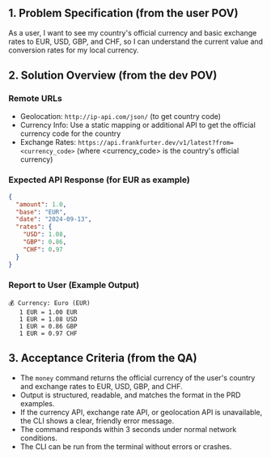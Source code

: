 ## 1. Problem Specification (from the user POV)
As a user, I want to see my country's official currency and basic exchange rates to EUR, USD, GBP, and CHF, so I can understand the current value and conversion rates for my local currency.

## 2. Solution Overview (from the dev POV)

### Remote URLs
- Geolocation: `http://ip-api.com/json/` (to get country code)
- Currency Info: Use a static mapping or additional API to get the official currency code for the country
- Exchange Rates: `https://api.frankfurter.dev/v1/latest?from=<currency_code>` (where <currency_code> is the country's official currency)

### Expected API Response (for EUR as example)
```json
{
  "amount": 1.0,
  "base": "EUR",
  "date": "2024-09-13",
  "rates": {
    "USD": 1.08,
    "GBP": 0.86,
    "CHF": 0.97
  }
}
```

### Report to User (Example Output)
```
💰 Currency: Euro (EUR)
   1 EUR = 1.00 EUR
   1 EUR = 1.08 USD
   1 EUR = 0.86 GBP
   1 EUR = 0.97 CHF
```

## 3. Acceptance Criteria (from the QA)
- The `money` command returns the official currency of the user's country and exchange rates to EUR, USD, GBP, and CHF.
- Output is structured, readable, and matches the format in the PRD examples.
- If the currency API, exchange rate API, or geolocation API is unavailable, the CLI shows a clear, friendly error message.
- The command responds within 3 seconds under normal network conditions.
- The CLI can be run from the terminal without errors or crashes.